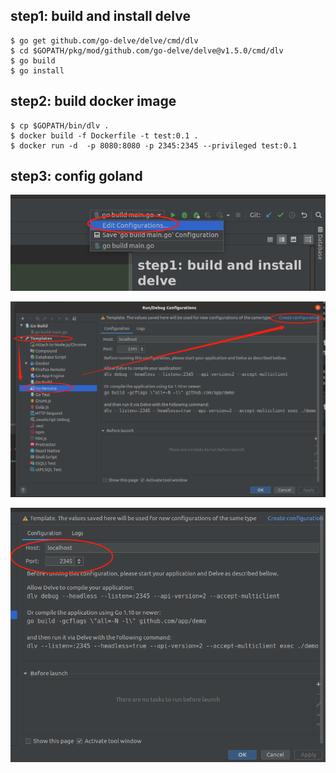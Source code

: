 ## step1: build and install delve
~~~shell script
$ go get github.com/go-delve/delve/cmd/dlv
$ cd $GOPATH/pkg/mod/github.com/go-delve/delve@v1.5.0/cmd/dlv
$ go build
$ go install
~~~

## step2: build docker image

~~~shell script
$ cp $GOPATH/bin/dlv .
$ docker build -f Dockerfile -t test:0.1 .
$ docker run -d  -p 8080:8080 -p 2345:2345 --privileged test:0.1
~~~

## step3: config goland

![step1](./pic_tmp/1.png)


![step2](./pic_tmp/2.png)

![step3](./pic_tmp/3.png)

